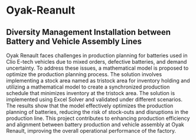 # Oyak-Reanult
## Diversity Management Installation between Battery and Vehicle Assembly Lines <br />
Oyak Renault faces challenges in production planning for batteries used in Clio E-tech vehicles due to mixed orders, defective batteries, and demand uncertainty. To address these issues, a mathematical model is proposed to optimize the production planning process. The solution involves implementing a stock area named as tristock area for inventory holding and utilizing a mathematical model to create a synchronized production schedule that minimizes inventory at the tristock area. The solution is implemented using Excel Solver and validated under different scenarios. The results show that the model effectively optimizes the production planning of batteries, reducing the risk of stock-outs and disruptions in the production line. This project contributes to enhancing production efficiency and alignment between battery production and vehicle assembly at Oyak Renault, improving the overall operational performance of the factory.
